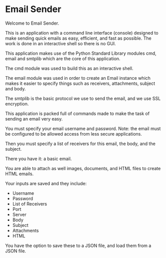 # Email Sender
Welcome to Email Sender.

This is an application with a command line interface (console) designed to make sending quick emails as easy, efficient, and fast as possible. The work is done in an interactive shell so there is no GUI.

This application makes use of the Python Standard Library modules cmd, email and smtplib which are the core of this application.

The cmd module was used to build this as an interactive shell.

The email module was used in order to create an Email instance which makes it easier to specify things such as receivers, attachments, subject and body.

The smtplib is the basic protocol we use to send the email, and we use SSL encryption.

This application is packed full of commands made to make the task of sending an email very easy.

You must specify your email username and password. Note: the email must be configured to be allowed access from less secure applications.

Then you must specify a list of receivers for this email, the body, and the subject.

There you have it: a basic email.

You are able to attach as well images, documents, and HTML files to create HTML emails.

Your inputs are saved and they include:
- Username
- Password
- List of Receivers
- Port
- Server
- Body
- Subject
- Attachments
- HTML

You have the option to save these to a JSON file, and load them from a JSON file.